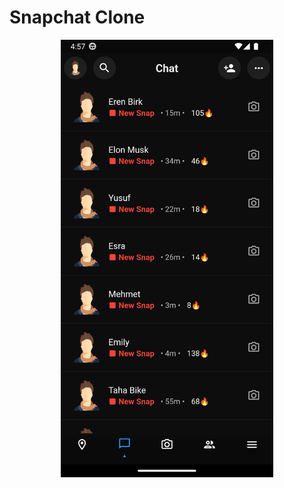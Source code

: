 # Snapchat Clone
<p align="center">
  <img text-align="center" height=700 src="https://raw.githubusercontent.com/erhangocen/snapchat-clone/master/project_images/Screenshot_1671579419.png"></img>
</p>

